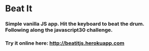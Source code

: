 # Beat It
### Simple vanilla JS app. Hit the keyboard to beat the drum. Following along the javascript30 challenge.
### Try it online here: http://beatitjs.herokuapp.com

